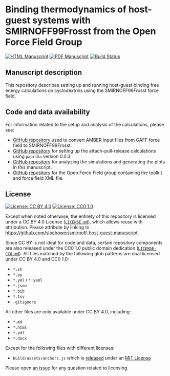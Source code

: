 # Binding thermodynamics of host-guest systems with SMIRNOFF99Frosst from the Open Force Field Group

<!-- usage note: edit the H1 title above to personalize the manuscript -->

[![HTML Manuscript](https://img.shields.io/badge/manuscript-HTML-blue.svg)](https://slochower.github.io/smirnoff-host-guest-manuscript/)
[![PDF Manuscript](https://img.shields.io/badge/manuscript-PDF-blue.svg)](https://slochower.github.io/smirnoff-host-guest-manuscript/manuscript.pdf)
[![Build Status](https://travis-ci.org/slochower/smirnoff-host-guest-manuscript.svg?branch=master)](https://travis-ci.org/slochower/smirnoff-host-guest-manuscript)

## Manuscript description

<!-- usage note: edit this section. -->

This repository describes setting up and running host-guest binding free energy calculations on cyclodextrins using the SMIRNOFF99Frosst force field.

## Code and data availability

For information related to the setup and analysis of the calculations, please see:

- [GitHub repository](https://github.com/slochower/smirnoff-host-guest) used to convert AMBER input files from GAFF force field to SMIRNOFF99Frosst.
- [GitHub repository](https://github.com/slochower/smirnoff-host-guest-simulations-data) for setting up the attach-pull-release calculations using `paprika` version 0.0.3.
- [GitHub repository](https://github.com/slochower/smirnoff-host-guest-simulations) for analyzing the simulations and generating the plots in this manuscript.
- [GitHub repository](https://github.com/openforcefield/openforcefield) for the Open Force Field group containing the toolkit and force field XML file.

## License

<!--
usage note: edit this section to change the license of your manuscript or source code changes to this repository.
We encourage users to openly license their manuscripts, which is the default as specified below.
-->

[![License: CC BY 4.0](https://img.shields.io/badge/License%20All-CC%20BY%204.0-lightgrey.svg)](http://creativecommons.org/licenses/by/4.0/)
[![License: CC0 1.0](https://img.shields.io/badge/License%20Parts-CC0%201.0-lightgrey.svg)](https://creativecommons.org/publicdomain/zero/1.0/)

Except when noted otherwise, the entirety of this repository is licensed under a CC BY 4.0 License ([`LICENSE.md`](LICENSE.md)), which allows reuse with attribution.
Please attribute by linking to https://github.com/slochower/smirnoff-host-guest-manuscript.

Since CC BY is not ideal for code and data, certain repository components are also released under the CC0 1.0 public domain dedication ([`LICENSE-CC0.md`](LICENSE-CC0.md)).
All files matched by the following glob patterns are dual licensed under CC BY 4.0 and CC0 1.0:

+ `*.sh`
+ `*.py`
+ `*.yml` / `*.yaml`
+ `*.json`
+ `*.bib`
+ `*.tsv`
+ `.gitignore`

All other files are only available under CC BY 4.0, including:

+ `*.md`
+ `*.html`
+ `*.pdf`
+ `*.docx`

Except for the following files with different licenses:

+ `build/assets/anchors.js` which is [released](https://www.bryanbraun.com/anchorjs/) under an [MIT License](https://opensource.org/licenses/MIT)

Please open [an issue](https://github.com/slochower/smirnoff-host-guest-manuscript/issues) for any question related to licensing.